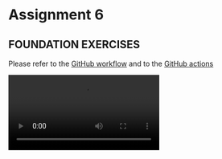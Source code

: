 # Assignment 6

## FOUNDATION EXERCISES

Please refer to the [GitHub workflow](../.github/workflows/ci.yml) and to the [GitHub actions](https://github.com/b-a-merritt/msse640/actions/runs/16704254883/job/47279975988)

![video explaining ci](./assets/workflow.mp4)